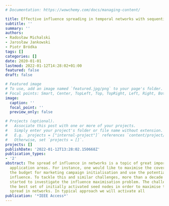 ```yaml
---
# Documentation: https://wowchemy.com/docs/managing-content/

title: Effective influence spreading in temporal networks with sequential seeding
subtitle: ''
summary: ''
authors:
- Radosław Michalski
- Jarosław Jankowski
- Piotr Bródka
tags: []
categories: []
date: 2020-01-01
lastmod: 2022-01-12T14:28:02+01:00
featured: false
draft: false

# Featured image
# To use, add an image named `featured.jpg/png` to your page's folder.
# Focal points: Smart, Center, TopLeft, Top, TopRight, Left, Right, BottomLeft, Bottom, BottomRight.
image:
  caption: ''
  focal_point: ''
  preview_only: false

# Projects (optional).
#   Associate this post with one or more of your projects.
#   Simply enter your project's folder or file name without extension.
#   E.g. `projects = ["internal-project"]` references `content/project/deep-learning/index.md`.
#   Otherwise, set `projects = []`.
projects: []
publishDate: '2022-01-12T13:28:02.150668Z'
publication_types:
- '2'
abstract: The spread of influence in networks is a topic of great importance in many
  application areas. For instance, one would like to maximise the coverage, limiting
  the budget for marketing campaign initialisation and use the potential of social
  influence. To tackle this and similar challenges, more than a decade ago, researchers
  started to investigate the influence maximisation problem. The challenge is to find
  the best set of initially activated seed nodes in order to maximise the influence
  spread in networks. In typical approach we will activate all
publication: '*IEEE Access*'
---
```

